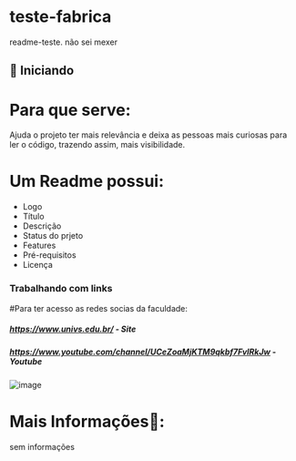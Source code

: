 # teste-fabrica
readme-teste. não sei mexer
## 🚀 Iniciando
# Para que serve:
 Ajuda o projeto ter mais relevância e deixa as pessoas mais curiosas para ler o código, trazendo assim, mais visibilidade.
# Um Readme possui:
* Logo
* Título
* Descrição
* Status do prjeto
* Features
* Pré-requisitos
* Licença

### Trabalhando com links

#Para ter acesso as redes socias da faculdade:
##### https://www.univs.edu.br/ - Site
##### https://www.youtube.com/channel/UCeZoaMjKTM9qkbf7FvlRkJw - Youtube

![image](https://user-images.githubusercontent.com/54963249/116932675-f09e8a00-ac38-11eb-9f58-b15522ea2710.png)
 
# Mais Informações💬: 
sem informações
